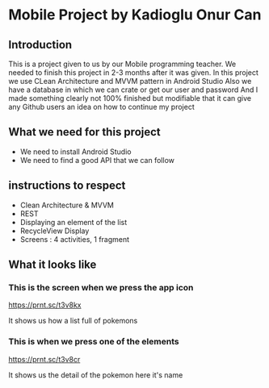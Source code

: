 # Mobile Project by Kadioglu Onur Can


## Introduction

This is a project given to us by our Mobile programming teacher.
We needed to finish this project in 2-3 months after it was given.
In this project we use CLean Architecture and MVVM pattern in Android Studio
Also we have a database in which we can crate or get our user and password 
And I made something clearly not 100% finished but modifiable that it can give any Github users an idea on how to continue my project

## What we need for this project

- We need to install Android Studio
- We need to find a good API that we can follow 


## instructions to respect

- Clean Architecture & MVVM
- REST
- Displaying an element of the list
- RecycleView Display
- Screens : 4 activities, 1 fragment

## What it looks like

### This is the screen when we press the app icon

https://prnt.sc/t3v8kx

It shows us how a list full of pokemons

### This is when we press one of the elements

https://prnt.sc/t3v8cr

It shows us the detail of the pokemon here it's name
